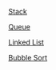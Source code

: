 [Stack](https://github.com/TarikCata/Algoritmi-Strukture-Podataka/blob/main/Strukture%20Podataka/SPA/Stack.h)

[Queue](https://github.com/TarikCata/Algoritmi-Strukture-Podataka/blob/main/Strukture%20Podataka/SPA/Red.h)

[Linked List](https://github.com/TarikCata/Algoritmi-Strukture-Podataka/blob/main/Strukture%20Podataka/SPA/Lista.h)

[Bubble Sort](https://github.com/TarikCata/Algoritmi-Strukture-Podataka/tree/main/Algoritmi/Bubble%20Sort/Algoritmi)
